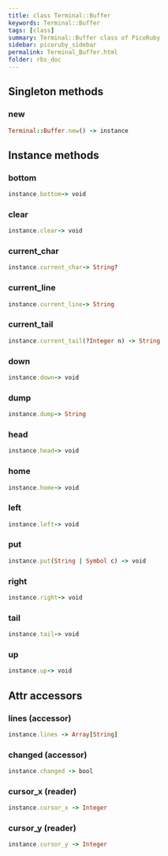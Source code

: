 ```yaml
---
title: class Terminal::Buffer
keywords: Terminal::Buffer
tags: [class]
summary: Terminal::Buffer class of PicoRuby
sidebar: picoruby_sidebar
permalink: Terminal_Buffer.html
folder: rbs_doc
---
```

## Singleton methods
### new

```ruby
Terminal::Buffer.new() -> instance
```
## Instance methods
### bottom

```ruby
instance.bottom-> void
```
### clear

```ruby
instance.clear-> void
```
### current_char

```ruby
instance.current_char-> String?
```
### current_line

```ruby
instance.current_line-> String
```
### current_tail

```ruby
instance.current_tail(?Integer n) -> String
```
### down

```ruby
instance.down-> void
```
### dump

```ruby
instance.dump-> String
```
### head

```ruby
instance.head-> void
```
### home

```ruby
instance.home-> void
```
### left

```ruby
instance.left-> void
```
### put

```ruby
instance.put(String | Symbol c) -> void
```
### right

```ruby
instance.right-> void
```
### tail

```ruby
instance.tail-> void
```
### up

```ruby
instance.up-> void
```
## Attr accessors
### lines (accessor)
```ruby
instance.lines -> Array[String]
```
### changed (accessor)
```ruby
instance.changed -> bool
```
### cursor_x (reader)
```ruby
instance.cursor_x -> Integer
```
### cursor_y (reader)
```ruby
instance.cursor_y -> Integer
```
